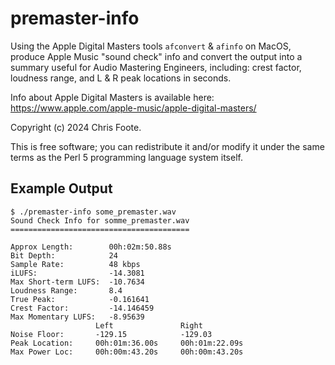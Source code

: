 # premaster-info

Using the Apple Digital Masters tools `afconvert` & `afinfo` on MacOS,
produce Apple Music "sound check" info and convert the output
into a summary useful for Audio Mastering Engineers, including:
crest factor, loudness range, and L & R peak locations in seconds.

Info about Apple Digital Masters is available here:
<https://www.apple.com/apple-music/apple-digital-masters/>

Copyright (c) 2024 Chris Foote.

This is free software; you can redistribute it and/or modify it under
the same terms as the Perl 5 programming language system itself.

## Example Output

```text
$ ./premaster-info some_premaster.wav 
Sound Check Info for somme_premaster.wav
========================================

Approx Length:        00h:02m:50.88s
Bit Depth:            24
Sample Rate:          48 kbps
iLUFS:                -14.3081
Max Short-term LUFS:  -10.7634
Loudness Range:       8.4
True Peak:            -0.161641
Crest Factor:         -14.146459
Max Momentary LUFS:   -8.95639
                   Left               Right
Noise Floor:       -129.15            -129.03
Peak Location:     00h:01m:36.00s     00h:01m:22.09s
Max Power Loc:     00h:00m:43.20s     00h:00m:43.20s
```
